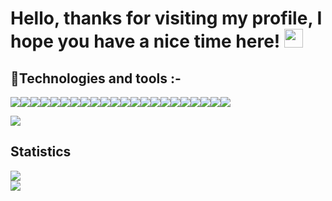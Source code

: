 # Hello, thanks for visiting my profile, I hope you have a nice time here! <img src="https://raw.githubusercontent.com/aemmadi/aemmadi/master/wave.gif" width="30px">

## 🤖Technologies and tools :-
<image src="https://img.shields.io/badge/Android-3DDC84?style=for-the-badge&logo=android&logoColor=white"><image src="https://img.shields.io/badge/Windows-0078D6?style=for-the-badge&logo=windows&logoColor=white"><image src="https://img.shields.io/badge/Python-3776AB?style=for-the-badge&logo=python&logoColor=white"><image src="https://img.shields.io/badge/HTML5-E34F26?style=for-the-badge&logo=html5&logoColor=white"><image src="https://img.shields.io/badge/CSS3-1572B6?style=for-the-badge&logo=css3&logoColor=white"><image src="https://img.shields.io/badge/JavaScript-F7DF1E?style=for-the-badge&logo=javascript&logoColor=black"><image src="https://img.shields.io/badge/Node.js-43853D?style=for-the-badge&logo=node.js&logoColor=white"><image src="https://img.shields.io/badge/TypeScript-007ACC?style=for-the-badge&logo=typescript&logoColor=white"><image src="https://img.shields.io/badge/C%2B%2B-00599C?style=for-the-badge&logo=c%2B%2B&logoColor=white"><image src="https://img.shields.io/badge/Java-ED8B00?style=for-the-badge&logo=java&logoColor=white"><image src="https://img.shields.io/badge/Lua-2C2D72?style=for-the-badge&logo=lua&logoColor=white"><image src="https://img.shields.io/badge/Express.js-404D59?style=for-the-badge"><image src="https://img.shields.io/badge/React-20232A?style=for-the-badge&logo=react&logoColor=61DAFB"><image src="https://img.shields.io/badge/Angular-DD0031?style=for-the-badge&logo=angular&logoColor=white"><image src="https://img.shields.io/badge/Tailwind_CSS-38B2AC?style=for-the-badge&logo=tailwind-css&logoColor=white"><image src="https://img.shields.io/badge/Bootstrap-563D7C?style=for-the-badge&logo=bootstrap&logoColor=white"><image src="https://img.shields.io/badge/Flask-000000?style=for-the-badge&logo=flask&logoColor=white"><image src="https://img.shields.io/badge/MySQL-00000F?style=for-the-badge&logo=mysql&logoColor=white"><image src="https://img.shields.io/badge/PostgreSQL-316192?style=for-the-badge&logo=postgresql&logoColor=white"><image src="https://img.shields.io/badge/SQLite-07405E?style=for-the-badge&logo=sqlite&logoColor=white"><image src="https://img.shields.io/badge/MongoDB-4EA94B?style=for-the-badge&logo=mongodb&logoColor=white"><image src="https://img.shields.io/badge/Intel-Core_i5_10th-0071C5?style=for-the-badge&logo=intel&logoColor=white">
  
<a href="https://open.spotify.com/user/hlhwldmjqu77fq6enkox81uj8?si=9dc1970e60584e8a">
  <image src="https://img.shields.io/badge/Spotify-1ED760?&style=for-the-badge&logo=spotify&logoColor=white">
</a>
  


## Statistics
<div>
  <img align="center" src="https://github-readme-stats.vercel.app/api?username=DarkHeat3813&theme=aura&show_icons=true&count_private=true" />
</div>
<div>
  <img align="center" src="https://github-readme-stats.vercel.app/api/top-langs/?username=DarkHeat3813&theme=aura" />
</div>
